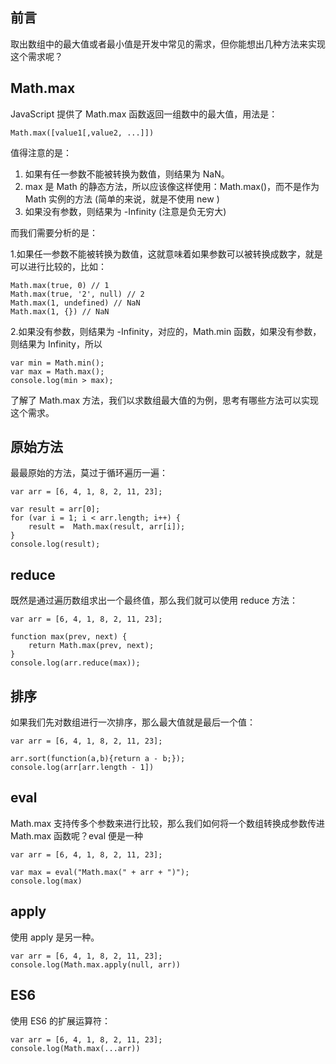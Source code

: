 **前言**
--- 

取出数组中的最大值或者最小值是开发中常见的需求，但你能想出几种方法来实现这个需求呢？

**Math.max**
---- 
JavaScript 提供了 Math.max 函数返回一组数中的最大值，用法是：

```
Math.max([value1[,value2, ...]])
```
值得注意的是：

1. 如果有任一参数不能被转换为数值，则结果为 NaN。
2. max 是 Math 的静态方法，所以应该像这样使用：Math.max()，而不是作为 Math 实例的方法 (简单的来说，就是不使用 new )
3. 如果没有参数，则结果为 -Infinity (注意是负无穷大)

而我们需要分析的是：

1.如果任一参数不能被转换为数值，这就意味着如果参数可以被转换成数字，就是可以进行比较的，比如：

```
Math.max(true, 0) // 1
Math.max(true, '2', null) // 2
Math.max(1, undefined) // NaN
Math.max(1, {}) // NaN
```
2.如果没有参数，则结果为 -Infinity，对应的，Math.min 函数，如果没有参数，则结果为 Infinity，所以

```
var min = Math.min();
var max = Math.max();
console.log(min > max);
```
了解了 Math.max 方法，我们以求数组最大值的为例，思考有哪些方法可以实现这个需求。

**原始方法**
--- 
最最原始的方法，莫过于循环遍历一遍：

```
var arr = [6, 4, 1, 8, 2, 11, 23];

var result = arr[0];
for (var i = 1; i < arr.length; i++) {
    result =  Math.max(result, arr[i]);
}
console.log(result);
```

**reduce**
---- 
既然是通过遍历数组求出一个最终值，那么我们就可以使用 reduce 方法：

```
var arr = [6, 4, 1, 8, 2, 11, 23];

function max(prev, next) {
    return Math.max(prev, next);
}
console.log(arr.reduce(max));
```

**排序**
--- 
如果我们先对数组进行一次排序，那么最大值就是最后一个值：

```
var arr = [6, 4, 1, 8, 2, 11, 23];

arr.sort(function(a,b){return a - b;});
console.log(arr[arr.length - 1])
```

**eval**
--- 
Math.max 支持传多个参数来进行比较，那么我们如何将一个数组转换成参数传进 Math.max 函数呢？eval 便是一种

```
var arr = [6, 4, 1, 8, 2, 11, 23];

var max = eval("Math.max(" + arr + ")");
console.log(max)
```

**apply**
--- 
使用 apply 是另一种。

```
var arr = [6, 4, 1, 8, 2, 11, 23];
console.log(Math.max.apply(null, arr))
```
**ES6**
--- 
使用 ES6 的扩展运算符：
```
var arr = [6, 4, 1, 8, 2, 11, 23];
console.log(Math.max(...arr))
```
